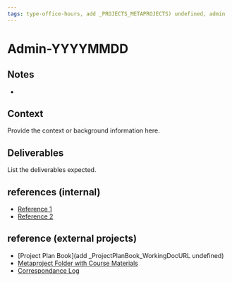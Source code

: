 ```yaml
---
tags: type-office-hours, add _PROJECTS_METAPROJECTS) undefined, admin
---
```


# Admin-YYYYMMDD

## Notes
* 

## Context
Provide the context or background information here.

## Deliverables
List the deliverables expected.

## references (internal)
- [Reference 1](URL1)
- [Reference 2](URL2)

## reference (external projects)
* [Project Plan Book](add _ProjectPlanBook_WorkingDocURL undefined)
* [Metaproject Folder with Course Materials](https://drive.google.com/drive/folders/18aidMt8hgpy_9TEMh0WCbgH5rjgXgZX9?usp=drive_link)
* [Correspondance Log](https://drive.google.com/drive/folders/1Qk58rvCENAuh3V5UQCZ0Na0c6P2NhIDx?usp=drive_link)

